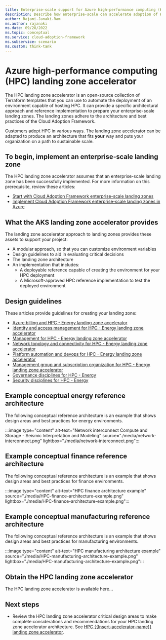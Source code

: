 ```yaml
---
title: Enterprise-scale support for Azure high-performance computing (HPC)
description: Describe how enterprise-scale can accelerate adoption of HPC.
author: Rajani-Janaki-Ram
ms.author: rajanaki
ms.date: 09/28/2022
ms.topic: conceptual
ms.service: cloud-adoption-framework
ms.subservice: scenario
ms.custom: think-tank
---
```


# Azure high-performance computing (HPC) landing zone accelerator

The HPC  landing zone accelerator is an open-source collection of Terraform templates that you can use to automate the deployment of an environment capable of hosting HPC. It can provide a specific architectural approach and reference implementation to prepare your enterprise-scale landing zones. The landing zones adhere to the architecture and best practices of the Cloud Adoption Framework.

Customers adopt HPC in various ways. The  landing zone accelerator can be adapted to produce an architecture that fits **your** way and puts your organization on a path to sustainable scale.

## To begin, implement an enterprise-scale landing zone

The HPC  landing zone accelerator assumes that an enterprise-scale landing zone has been successfully implemented. For more information on this prerequisite, review these articles:

- [Start with Cloud Adoption Framework enterprise-scale landing zones](../../ready/enterprise-scale/index.md)
- [Implement Cloud Adoption Framework enterprise-scale landing zones in Azure](../../ready/enterprise-scale/implementation.md)

## What the AKS  landing zone accelerator provides

The  landing zone accelerator approach to landing zones provides these assets to support your project:

- A modular approach, so that you can customize environment variables
- Design guidelines to aid in evaluating critical decisions
- The landing zone architecture
- An implementation that includes:
  - A deployable reference capable of creating the environment for your HPC deployment
  - A Microsoft-approved HPC reference implementation to test the deployed environment

## Design guidelines

These articles provide guidelines for creating your landing zone:

- [Azure billing and HPC - Energy landing zone accelerator](./energy/azure-billing-active-directory-tenant.md)
- [Identity and access management for HPC - Energy landing zone accelerator](./energy/identity-access-management.md)
- [Management for HPC - Energy landing zone accelerator](./energy/management.md)
- [Network topology and connectivity for HPC - Energy landing zone accelerator](./energy/network-topology-connectivity.md)
- [Platform automation and devops for HPC - Energy landing zone accelerator](./energy/platform-automation-devops.md)
- [Management group and subscription organization for HPC - Energy landing zone accelerator](./energy/resource-organization.md)
- [Governance disciplines for HPC - Energy](./energy/security-governance-compliance.md)
- [Security disciplines for HPC - Energy](./energy/security.md)

## Example conceptual energy reference architecture

The following conceptual reference architecture is an example that shows design areas and best practices for energy environments.

:::image type="content" alt-text="Network interconnect Compute and Storage - Seismic Interpretation and Modeling" source="./media/network-interconnect.png" lightbox="./media/network-interconnect.png":::

## Example conceptual finance reference architecture

The following conceptual reference architecture is an example that shows design areas and best practices for finance environments.

:::image type="content" alt-text="HPC finance architecture example" source="./media/HPC-finance-architecture-example.png" lightbox="./media/HPC-finance-architecture-example.png":::


## Example conceptual manufacturing reference architecture

The following conceptual reference architecture is an example that shows design areas and best practices for manufacturing environments.

:::image type="content" alt-text="HPC manufacturing architecture example" source="./media/HPC-manufacturing-architecture-example.png" lightbox="./media/HPC-manufacturing-architecture-example.png":::

## Obtain the HPC landing zone accelerator

The HPC landing zone accelerator is available here...

## Next steps

- Review the HPC  landing zone accelerator critical design areas to make complete considerations and recommendations for your HPC  landing zone accelerator architecture. See [HPC {{Insert-accelerator-name}} landing zone accelerator](./energy/identity-access-management.md).
